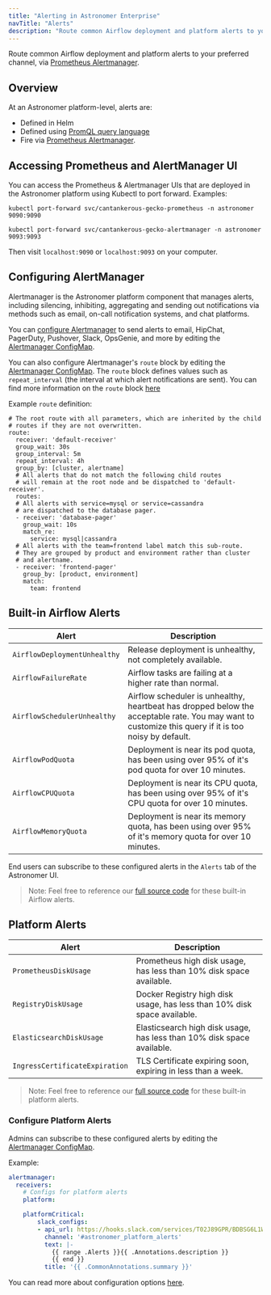 ```yaml
---
title: "Alerting in Astronomer Enterprise"
navTitle: "Alerts"
description: "Route common Airflow deployment and platform alerts to your preferred channel, via Prometheus Alertmanager."
---
```


Route common Airflow deployment and platform alerts to your preferred channel, via [Prometheus Alertmanager](https://prometheus.io/docs/alerting/alertmanager).

## Overview

At an Astronomer platform-level, alerts are:

- Defined in Helm
- Defined using [PromQL query language](https://prometheus.io/docs/prometheus/latest/querying/basics/)
- Fire via [Prometheus Alertmanager](https://prometheus.io/docs/alerting/alertmanager).

## Accessing Prometheus and AlertManager UI

You can access the Prometheus & Alertmanager UIs that are deployed in the Astronomer platform using Kubectl to port forward. Examples:


```
kubectl port-forward svc/cantankerous-gecko-prometheus -n astronomer 9090:9090
```
```
kubectl port-forward svc/cantankerous-gecko-alertmanager -n astronomer 9093:9093
```

Then visit `localhost:9090` or `localhost:9093` on your computer.

## Configuring AlertManager

Alertmanager is the Astronomer platform component that manages alerts, including silencing, inhibiting, aggregating and sending out notifications via methods such as email, on-call notification systems, and chat platforms.

You can [configure Alertmanager](https://prometheus.io/docs/alerting/configuration/) to send alerts to email, HipChat, PagerDuty, Pushover, Slack, OpsGenie, and more by editing the [Alertmanager ConfigMap](https://github.com/astronomer/astronomer/blob/master/charts/alertmanager/templates/alertmanager-configmap.yaml).

You can also configure Alertmanager's `route` block by editing the [Alertmanager ConfigMap](https://github.com/astronomer/astronomer/blob/master/charts/alertmanager/templates/alertmanager-configmap.yaml). The `route` block defines values such as `repeat_interval` (the interval at which alert notifications are sent). You can find more information on the `route` block [here](https://prometheus.io/docs/alerting/configuration/#route)

Example `route` definition:

```
# The root route with all parameters, which are inherited by the child
# routes if they are not overwritten.
route:
  receiver: 'default-receiver'
  group_wait: 30s
  group_interval: 5m
  repeat_interval: 4h
  group_by: [cluster, alertname]
  # All alerts that do not match the following child routes
  # will remain at the root node and be dispatched to 'default-receiver'.
  routes:
  # All alerts with service=mysql or service=cassandra
  # are dispatched to the database pager.
  - receiver: 'database-pager'
    group_wait: 10s
    match_re:
      service: mysql|cassandra
  # All alerts with the team=frontend label match this sub-route.
  # They are grouped by product and environment rather than cluster
  # and alertname.
  - receiver: 'frontend-pager'
    group_by: [product, environment]
    match:
      team: frontend
```

## Built-in Airflow Alerts


| Alert | Description |
| ------------- | ------------- |
| `AirflowDeploymentUnhealthy` | Release deployment is unhealthy, not completely available. |
| `AirflowFailureRate` | Airflow tasks are failing at a higher rate than normal. |
| `AirflowSchedulerUnhealthy` | Airflow scheduler is unhealthy, heartbeat has dropped below the acceptable rate. You may want to customize this query if it is too noisy by default. |
| `AirflowPodQuota` | Deployment is near its pod quota, has been using over 95% of it's pod quota for over 10 minutes. |
| `AirflowCPUQuota` | Deployment is near its CPU quota, has been using over 95% of it's CPU quota for over 10 minutes. |
| `AirflowMemoryQuota` | Deployment is near its memory quota, has been using over 95% of it's memory quota for over 10 minutes. |

End users can subscribe to these configured alerts in the `Alerts` tab of the Astronomer UI.

> Note: Feel free to reference our [full source code](https://github.com/astronomer/astronomer/blob/master/charts/prometheus/values.yaml) for these built-in Airflow alerts.


## Platform Alerts


| Alert | Description |
| ------------- | ------------- |
| `PrometheusDiskUsage` | Prometheus high disk usage, has less than 10% disk space available. |
| `RegistryDiskUsage` | Docker Registry high disk usage, has less than 10% disk space available. |
| `ElasticsearchDiskUsage` | Elasticsearch high disk usage, has less than 10% disk space available. |
| `IngressCertificateExpiration` | TLS Certificate expiring soon, expiring in less than a week. |

> Note: Feel free to reference our [full source code](https://github.com/astronomer/astronomer/blob/master/charts/prometheus/templates/prometheus-alerts-configmap.yaml) for these built-in platform alerts.

### Configure Platform Alerts

Admins can subscribe to these configured alerts by editing the [Alertmanager ConfigMap](https://github.com/astronomer/astronomer/blob/master/charts/alertmanager/templates/alertmanager-configmap.yaml).

Example:

```yaml
alertmanager:
  receivers:
    # Configs for platform alerts
    platform:

    platformCritical:
        slack_configs:
        - api_url: https://hooks.slack.com/services/T02J89GPR/BDBSG6L1W/4Vm7zo542XYgvv3
          channel: '#astronomer_platform_alerts'
          text: |-
            {{ range .Alerts }}{{ .Annotations.description }}
            {{ end }}
          title: '{{ .CommonAnnotations.summary }}'
```

You can read more about configuration options [here](https://prometheus.io/docs/alerting/configuration/).
